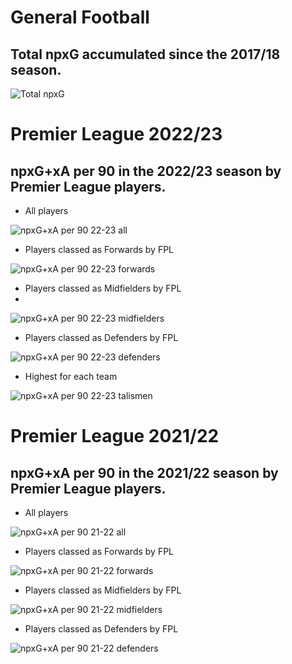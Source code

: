 # General Football
## Total npxG accumulated since the 2017/18 season. 

![Total npxG](https://user-images.githubusercontent.com/115564650/208241945-e9b8338b-8a06-48d1-96c6-425c3852107b.png)


# Premier League 2022/23 

## npxG+xA per 90  in the 2022/23 season by Premier League players.
- All players

![npxG+xA per 90 22-23 all](https://user-images.githubusercontent.com/115564650/208241626-4fc500b8-c537-49f1-92ea-79625f7a6cb6.png)

- Players classed as Forwards by FPL

![npxG+xA per 90 22-23 forwards](https://user-images.githubusercontent.com/115564650/208241630-21c8a53b-eeec-4ae0-9551-e5f4b8b96865.png)

- Players classed as Midfielders by FPL
- 
![npxG+xA per 90 22-23 midfielders](https://user-images.githubusercontent.com/115564650/208242477-d1776c0a-2e82-4cae-82d4-50ef488ed074.png)

- Players classed as Defenders by FPL

![npxG+xA per 90 22-23 defenders](https://user-images.githubusercontent.com/115564650/208241660-d2086071-ecca-4e7d-a28e-b3d73151ba59.png)

- Highest for each team

![npxG+xA per 90 22-23 talismen](https://user-images.githubusercontent.com/115564650/208241652-f15269e1-aa30-46af-ad2b-ae7c5210ab40.png)

# Premier League 2021/22

## npxG+xA per 90  in the 2021/22 season by Premier League players.
- All players

![npxG+xA per 90 21-22 all](https://user-images.githubusercontent.com/115564650/200521845-323259dc-29c0-482c-8f05-0122fa48e28d.png)

- Players classed as Forwards by FPL

![npxG+xA per 90 21-22 forwards](https://user-images.githubusercontent.com/115564650/200310918-069f853f-70ee-445a-9f57-6b79222227ed.png)

- Players classed as Midfielders by FPL

![npxG+xA per 90 21-22 midfielders](https://user-images.githubusercontent.com/115564650/200521907-f9650946-901e-4943-8c25-be26531dfe81.png)

- Players classed as Defenders by FPL

![npxG+xA per 90 21-22 defenders](https://user-images.githubusercontent.com/115564650/200310870-4ec3c78c-43f8-4fd2-88fc-bc07521dbb4d.png)
